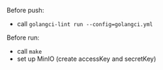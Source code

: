 Before push:

- call `golangci-lint run --config=golangci.yml`

Before run:

- call `make`
- set up MinIO (create accessKey and secretKey)